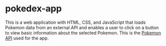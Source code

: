 # pokedex-app

This is a web application with HTML, CSS, and JavaScript that loads Pokemon data from an external API and enables a user to click on a button to view basic information about the selected Pokemon. This is the [Pokemon API](https://pokeapi.co/api/v2/pokemon/?limit=150) used for the app. 
